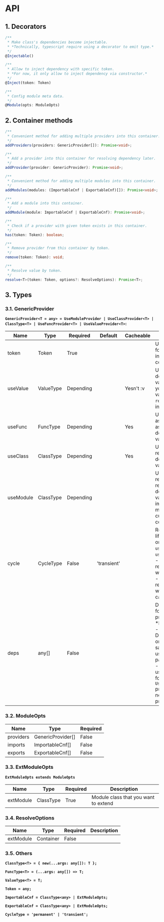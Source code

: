 # API
## 1. Decorators
```ts
/**
 * Make class's dependencies become injectable.  
 * *Technically, typescript require using a decorator to emit type.*
 */
@Injectable()
```

```ts
/**
 * Allow to inject dependency with specific token.  
 * *For now, it only allow to inject dependency via constructor.*
 */
@Inject(token: Token)
```

```ts
/**
 * Config module meta data.
 */
@Module(opts: ModuleOpts)
```

## 2. Container methods
```ts
/**
 * Convenient method for adding multiple providers into this container.
 */
addProviders(providers: GenericProvider[]): Promise<void>;
```

```ts
/**
 * Add a provider into this container for resolving dependency later.
 */
addProvider(provider: GenericProvider): Promise<void>;
```

```ts
/**
 * Convenient method for adding multiple modules into this container.
 */
addModules(modules: (ImportableCnf | ExportableCnf)[]): Promise<void>;
```

```ts
/**
 * Add a module into this container.
 */
addModule(module: ImportableCnf | ExportableCnf): Promise<void>;
```

```ts
/**
 * Check if a provider with given token exists in this container.
 */
has(token: Token): boolean;
```

```ts
/**
 * Remove provider from this container by token.
 */
remove(token: Token): void;
```

```ts
/**
 * Resolve value by token.
 */
resolve<T>(token: Token, options?: ResolveOptions): Promise<T>;
```

## 3. Types
### 3.1. GenericProvider
**`GenericProvider<T = any> = UseModuleProvider | UseClassProvider<T> | ClassType<T> | UseFuncProvider<T> | UseValueProvider<T>`:**

| Name      | Type      | Required  | Default     | Cacheable | Description                                                                                                                                                                                                                         |
|-----------|-----------|-----------|-------------|-----------|-------------------------------------------------------------------------------------------------------------------------------------------------------------------------------------------------------------------------------------|
| token     | Token     | True      |             |           | Unique identifier for a provider inside a container.                                                                                                                                                                                |
| useValue  | ValueType | Depending |             | Yesn't :v | Use a value as dependency value. Actually, you will get same value every time `resolve()` is invoked.                                                                                                                               |
| useFunc   | FuncType  | Depending |             | Yes       | Use a function as factory to assemble dependency value.                                                                                                                                                                             |
| useClass  | ClassType | Depending |             | Yes       | Use a class to resolve dependency value.                                                                                                                                                                                            |
| useModule | ClassType | Depending |             |           | Use a module as reference to resolve dependency value without import that module into current container.                                                                                                                            |
| cycle     | CycleType | False     | 'transient' |           | Resolved value life cycle. It is only used for `useClass`, `useFunc` provider.<br/>- 'permanent': resolved value will be cached.<br/>- 'transient': resolved value will not be cached.                                              |
| deps      | any[]     | False     |             |           | Dependencies for useFunc provider.<br/> ***Notice**:<br/> - Dependencies's order must be same as useFunc parameter order.<br/> - Class will be used as a token for `UseClassProvider` provider, so you need to define its provider. |

### 3.2. ModuleOpts
| Name      | Type              | Required |
|-----------|-------------------|----------|
| providers | GenericProvider[] | False    |
| imports   | ImportableCnf[]   | False    |
| exports   | ExportableCnf[]   | False    |

### 3.3. ExtModuleOpts
**`ExtModuleOpts extends ModuleOpts`**

| Name      | Type      | Required | Description                          |
|-----------|-----------|----------|--------------------------------------|
| extModule | ClassType | True     | Module class that you want to extend |

### 3.4. ResolveOptions
| Name      | Type      | Required | Description                                 |
|-----------|-----------|----------|---------------------------------------------|
| extModule | Container | False    |                                             |

### 3.5. Others

**`ClassType<T> = { new(...args: any[]): T };`**

**`FuncType<T> = (...args: any[]) => T;`**

**`ValueType<T> = T;`**

**`Token = any;`**

**`ImportableCnf = ClassType<any> | ExtModuleOpts;`**

**`ExportableCnf = ClassType<any> | ExtModuleOpts;`**

**`CycleType = 'permanent' | 'transient';`**

